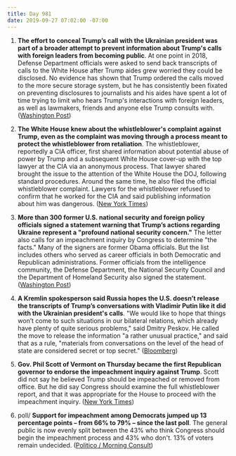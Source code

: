 ```yaml
---
title: Day 981
date: 2019-09-27 07:02:00 -07:00
---
```


1. **The effort to conceal Trump’s call with the Ukrainian president was part of a broader attempt to prevent information about Trump's calls with foreign leaders from becoming public**. At one point in 2018, Defense Department officials were asked to send back transcripts of calls to the White House after Trump aides grew worried they could be disclosed. No evidence has shown that Trump ordered the calls moved to the more secure storage system, but he has consistently been fixated on preventing disclosures to journalists and his aides have spent a lot of time trying to limit who hears Trump's interactions with foreign leaders, as well as lawmakers, friends and anyone else Trump consults with. ([Washington Post](https://www.washingtonpost.com/politics/effort-to-shield-trumps-call-with-ukrainian-leader-was-part-of-broader-secrecy-effort/2019/09/26/dc3a482c-e076-11e9-be96-6adb81821e90_story.html))

2. **The White House knew about the whistleblower's complaint against Trump, even as the complaint was moving through a process meant to protect the whistleblower from retaliation**. The whistleblower, reportedly a CIA officer, first shared information about potential abuse of power by Trump and a subsequent White House cover-up with the top lawyer at the CIA via an anonymous process. That lawyer shared brought the issue to the attention of the White House the DOJ, following standard procedures. Around the same time, he also filed the official whistleblower complaint. Lawyers for the whistleblower refused to confirm that he worked for the CIA and said publishing information about him was dangerous. ([New York Times](https://www.nytimes.com/2019/09/26/us/politics/who-is-whistleblower.html))

3. **More than 300 former U.S. national security and foreign policy officials signed a statement warning that Trump’s actions regarding Ukraine represent a "profound national security concern."** The letter also calls for an impeachment inquiry by Congress to determine "the facts." Many of the signers are former Obama officials. But the list includes others who served as career officials in both Democratic and Republican administrations. Former officials from the intelligence community, the Defense Department, the National Security Council and the Department of Homeland Security also signed the statement. ([Washington Post](https://www.washingtonpost.com/national-security/nearly-300-former-officials-call-trumps-actions-concerning-ukraine-profound-national-security-concern/2019/09/27/254c09ac-e09e-11e9-8dc8-498eabc129a0_story.html)) 

4. **A Kremlin spokesperson said Russia hopes the U.S. doesn’t release the transcripts of Trump’s conversations with Vladimir Putin like it did with the Ukrainian president's calls**. "We would like to hope that things won’t come to such situations in our bilateral relations, which already have plenty of quite serious problems," said Dmitry Peskov. He called the move to release the information "a rather unusual practice," and said that as a rule, "materials from conversations on the level of the head of state are considered secret or top secret." ([Bloomberg](https://www.bloomberg.com/news/articles/2019-09-27/kremlin-hopes-white-house-doesn-t-release-putin-trump-calls))

5. **Gov. Phil Scott of Vermont on Thursday became the first Republican governor to endorse the impeachment inquiry against Trump**. Scott did not say he believed Trump should be impeached or removed from office. But he did say Congress should examine the full whistleblower report, and that it was appropriate for the House to proceed with the impeachment inquiry. ([New York Times](https://www.nytimes.com/2019/09/26/us/politics/phil-scott-vermont-governor-impeachment.html))

6. poll/ **Support for impeachment among Democrats jumped up 13 percentage points – from 66% to 79% – since the last poll**. The general public is now evenly split between the 43% who think Congress should begin the impeachment process and 43% who don't. 13% of voters remain undecided. ([Politico / Morning Consult](https://www.politico.com/story/2019/09/26/poll-support-impeachment-trump-1515012))